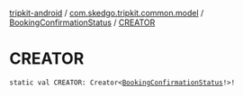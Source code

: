 [tripkit-android](../../index.md) / [com.skedgo.tripkit.common.model](../index.md) / [BookingConfirmationStatus](index.md) / [CREATOR](./-c-r-e-a-t-o-r.md)

# CREATOR

`static val CREATOR: Creator<`[`BookingConfirmationStatus`](index.md)`!>!`